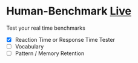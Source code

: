 # Human-Benchmark [Live](https://human-benchmark-pi.vercel.app/)

Test your real time benchmarks

- [X] Reaction Time or Response Time Tester
- [ ] Vocabulary
- [ ] Pattern / Memory Retention
